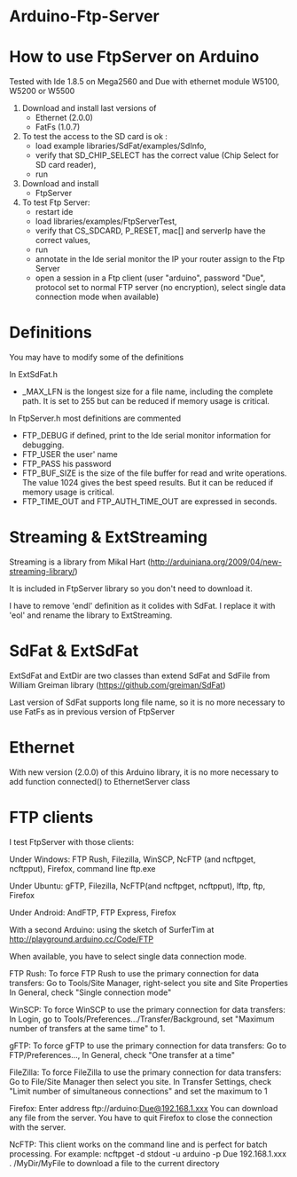 Arduino-Ftp-Server
==================

How to use FtpServer on Arduino
===============================

Tested with Ide 1.8.5 on Mega2560 and Due with ethernet module W5100, W5200 or W5500

1) Download and install last versions of
   - Ethernet (2.0.0)
   - FatFs (1.0.7) 
2) To test the access to the SD card is ok :
   - load example libraries/SdFat/examples/SdInfo,
   - verify that SD_CHIP_SELECT has the correct value (Chip Select for SD card reader),
   - run
3) Download and install
   - FtpServer
4) To test Ftp Server:
   - restart ide
   - load libraries/examples/FtpServerTest,
   - verify that CS_SDCARD, P_RESET, mac[] and serverIp have the correct values,
   - run
   - annotate in the Ide serial monitor the IP your router assign to the Ftp Server
   - open a session in a Ftp client (user "arduino", password "Due",
       protocol set to normal FTP server (no encryption),
       select single data connection mode when available)

Definitions
===========

You may have to modify some of the definitions

In ExtSdFat.h
   - _MAX_LFN  is the longest size for a file name, including the complete path.
               It is set to 255 but can be reduced if memory usage is critical.
  
In FtpServer.h most definitions are commented
   - FTP_DEBUG if defined, print to the Ide serial monitor information for debugging.
   - FTP_USER  the user' name
   - FTP_PASS  his password
   - FTP_BUF_SIZE is the size of the file buffer for read and write operations. The value 1024 gives the best speed results. But it can be reduced if memory usage is critical.
   - FTP_TIME_OUT and FTP_AUTH_TIME_OUT are expressed in seconds.
       
Streaming & ExtStreaming       
========================

Streaming is a library from Mikal Hart (http://arduiniana.org/2009/04/new-streaming-library/)

It is included in FtpServer library so you don't need to download it.

I have to remove 'endl' definition as it colides with SdFat. I replace it with 'eol' and rename the library to ExtStreaming.

SdFat & ExtSdFat
================

ExtSdFat and ExtDir are two classes than extend SdFat and SdFile from William Greiman library
(https://github.com/greiman/SdFat)

Last version of SdFat supports long file name, so it is no more necessary to use FatFs as in
  previous version of FtpServer

Ethernet
========

With new version (2.0.0) of this Arduino library, it is no more necessary to add function
connected() to EthernetServer class

FTP clients
===========

I test FtpServer with those clients:

Under Windows:
  FTP Rush, Filezilla, WinSCP, NcFTP (and ncftpget, ncftpput), Firefox, command line ftp.exe
  
Under Ubuntu:
  gFTP, Filezilla, NcFTP(and ncftpget, ncftpput), lftp, ftp, Firefox
  
Under Android:
  AndFTP, FTP Express, Firefox
  
With a second Arduino:
  using the sketch of SurferTim at http://playground.arduino.cc/Code/FTP

When available, you have to select single data connection mode.

FTP Rush:
To force FTP Rush to use the primary connection for data transfers:
Go to Tools/Site Manager, right-select you site and Site Properties
In General, check "Single connection mode"

WinSCP:
To force WinSCP to use the primary connection for data transfers:
In Login, go to Tools/Preferences.../Transfer/Background,
  set "Maximum number of transfers at the same time" to 1.

gFTP:
To force gFTP to use the primary connection for data transfers:
Go to FTP/Preferences...,
In General, check "One transfer at a time"
  
FileZilla:
To force FileZilla to use the primary connection for data transfers:
Go to File/Site Manager then select you site.
In Transfer Settings, check "Limit number of simultaneous connections" and set the maximum to 1

Firefox:
Enter address ftp://arduino:Due@192.168.1.xxx
You can download any file from the server.
You have to quit Firefox to close the connection with the server.

NcFTP:
This client works on the command line and is perfect for batch processing.
For example:
  ncftpget -d stdout -u arduino -p Due 192.168.1.xxx . /MyDir/MyFile
  to download a file to the current directory
